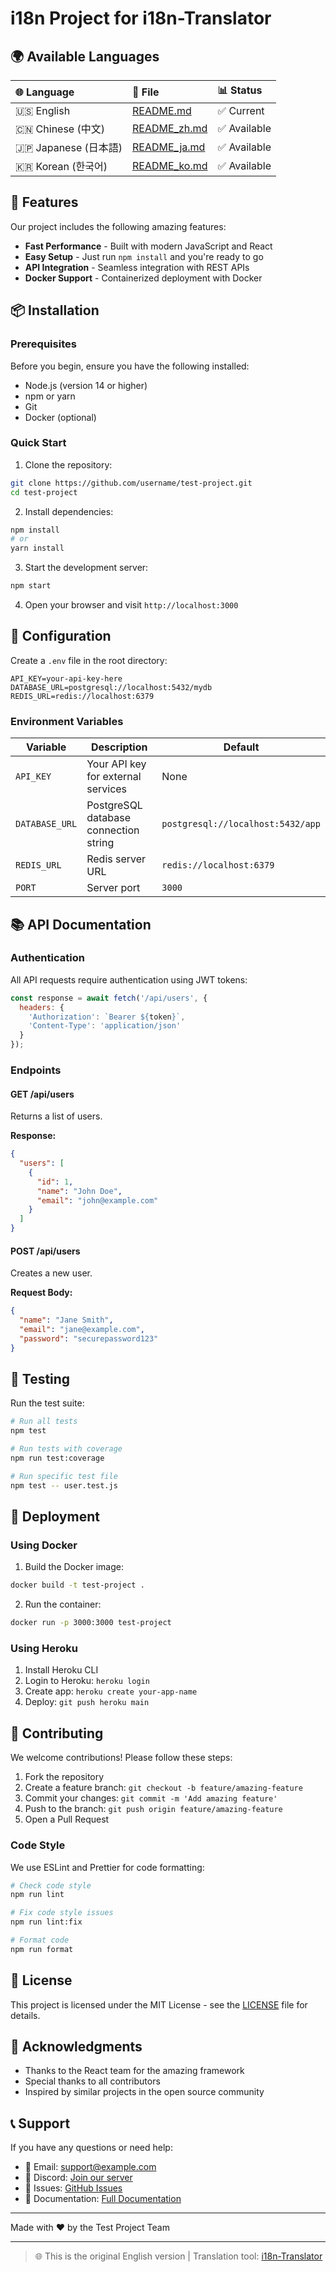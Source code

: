 # i18n Project for i18n-Translator

## 🌍 Available Languages

| 🌐 Language | 📄 File | 📊 Status |
|:-----------|:--------|:----------|
| 🇺🇸 English | [README.md](README.md) | ✅ Current |
| 🇨🇳 Chinese (中文) | [README_zh.md](locales/README_zh.md) | ✅ Available |
| 🇯🇵 Japanese (日本語) | [README_ja.md](locales/README_ja.md) | ✅ Available |
| 🇰🇷 Korean (한국어) | [README_ko.md](locales/README_ko.md) | ✅ Available |

## 🚀 Features

Our project includes the following amazing features:

- **Fast Performance** - Built with modern JavaScript and React
- **Easy Setup** - Just run `npm install` and you're ready to go
- **API Integration** - Seamless integration with REST APIs
- **Docker Support** - Containerized deployment with Docker

## 📦 Installation

### Prerequisites

Before you begin, ensure you have the following installed:

- Node.js (version 14 or higher)
- npm or yarn
- Git
- Docker (optional)

### Quick Start

1. Clone the repository:
```bash
git clone https://github.com/username/test-project.git
cd test-project
```

2. Install dependencies:
```bash
npm install
# or
yarn install
```

3. Start the development server:
```bash
npm start
```

4. Open your browser and visit `http://localhost:3000`

## 🔧 Configuration

Create a `.env` file in the root directory:

```env
API_KEY=your-api-key-here
DATABASE_URL=postgresql://localhost:5432/mydb
REDIS_URL=redis://localhost:6379
```

### Environment Variables

| Variable | Description | Default |
|----------|-------------|---------|
| `API_KEY` | Your API key for external services | None |
| `DATABASE_URL` | PostgreSQL database connection string | `postgresql://localhost:5432/app` |
| `REDIS_URL` | Redis server URL | `redis://localhost:6379` |
| `PORT` | Server port | `3000` |

## 📚 API Documentation

### Authentication

All API requests require authentication using JWT tokens:

```javascript
const response = await fetch('/api/users', {
  headers: {
    'Authorization': `Bearer ${token}`,
    'Content-Type': 'application/json'
  }
});
```

### Endpoints

#### GET /api/users

Returns a list of users.

**Response:**
```json
{
  "users": [
    {
      "id": 1,
      "name": "John Doe",
      "email": "john@example.com"
    }
  ]
}
```

#### POST /api/users

Creates a new user.

**Request Body:**
```json
{
  "name": "Jane Smith",
  "email": "jane@example.com",
  "password": "securepassword123"
}
```

## 🧪 Testing

Run the test suite:

```bash
# Run all tests
npm test

# Run tests with coverage
npm run test:coverage

# Run specific test file
npm test -- user.test.js
```

## 🚀 Deployment

### Using Docker

1. Build the Docker image:
```bash
docker build -t test-project .
```

2. Run the container:
```bash
docker run -p 3000:3000 test-project
```

### Using Heroku

1. Install Heroku CLI
2. Login to Heroku: `heroku login`
3. Create app: `heroku create your-app-name`
4. Deploy: `git push heroku main`

## 🤝 Contributing

We welcome contributions! Please follow these steps:

1. Fork the repository
2. Create a feature branch: `git checkout -b feature/amazing-feature`
3. Commit your changes: `git commit -m 'Add amazing feature'`
4. Push to the branch: `git push origin feature/amazing-feature`
5. Open a Pull Request

### Code Style

We use ESLint and Prettier for code formatting:

```bash
# Check code style
npm run lint

# Fix code style issues
npm run lint:fix

# Format code
npm run format
```

## 📄 License

This project is licensed under the MIT License - see the [LICENSE](LICENSE) file for details.

## 🙏 Acknowledgments

- Thanks to the React team for the amazing framework
- Special thanks to all contributors
- Inspired by similar projects in the open source community

## 📞 Support

If you have any questions or need help:

- 📧 Email: support@example.com
- 💬 Discord: [Join our server](https://discord.gg/example)
- 🐛 Issues: [GitHub Issues](https://github.com/username/test-project/issues)
- 📖 Documentation: [Full Documentation](https://docs.example.com)

---

Made with ❤️ by the Test Project Team


---
> 🌐 This is the original English version | Translation tool: [i18n-Translator](https://github.com/1038lab/i18n-Translator)

<!-- ORIGINAL ENGLISH VERSION -->